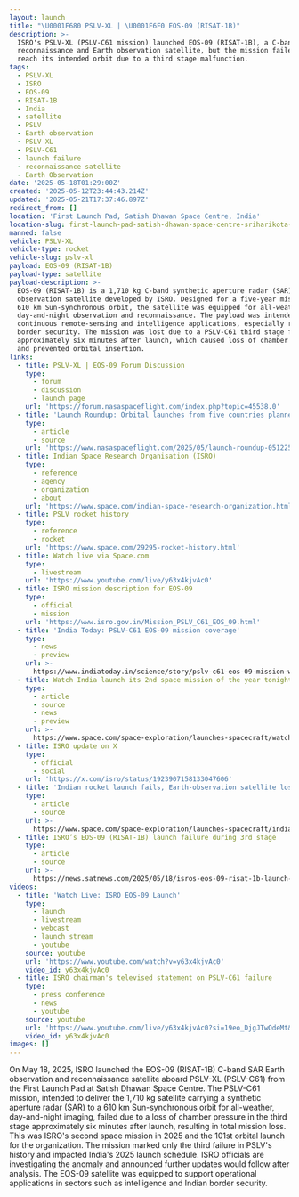```yaml
---
layout: launch
title: "\U0001F680 PSLV-XL | \U0001F6F0 EOS-09 (RISAT-1B)"
description: >-
  ISRO's PSLV-XL (PSLV-C61 mission) launched EOS-09 (RISAT-1B), a C-band SAR
  reconnaissance and Earth observation satellite, but the mission failed to
  reach its intended orbit due to a third stage malfunction.
tags:
  - PSLV-XL
  - ISRO
  - EOS-09
  - RISAT-1B
  - India
  - satellite
  - PSLV
  - Earth observation
  - PSLV XL
  - PSLV-C61
  - launch failure
  - reconnaissance satellite
  - Earth Observation
date: '2025-05-18T01:29:00Z'
created: '2025-05-12T23:44:43.214Z'
updated: '2025-05-21T17:37:46.897Z'
redirect_from: []
location: 'First Launch Pad, Satish Dhawan Space Centre, India'
location-slug: first-launch-pad-satish-dhawan-space-centre-sriharikota-india
manned: false
vehicle: PSLV-XL
vehicle-type: rocket
vehicle-slug: pslv-xl
payload: EOS-09 (RISAT-1B)
payload-type: satellite
payload-description: >-
  EOS-09 (RISAT-1B) is a 1,710 kg C-band synthetic aperture radar (SAR) Earth
  observation satellite developed by ISRO. Designed for a five-year mission in a
  610 km Sun-synchronous orbit, the satellite was equipped for all-weather,
  day-and-night observation and reconnaissance. The payload was intended for
  continuous remote-sensing and intelligence applications, especially regarding
  border security. The mission was lost due to a PSLV-C61 third stage failure
  approximately six minutes after launch, which caused loss of chamber pressure
  and prevented orbital insertion.
links:
  - title: PSLV-XL | EOS-09 Forum Discussion
    type:
      - forum
      - discussion
      - launch page
    url: 'https://forum.nasaspaceflight.com/index.php?topic=45538.0'
  - title: 'Launch Roundup: Orbital launches from five countries planned'
    type:
      - article
      - source
    url: 'https://www.nasaspaceflight.com/2025/05/launch-roundup-051225/'
  - title: Indian Space Research Organisation (ISRO)
    type:
      - reference
      - agency
      - organization
      - about
    url: 'https://www.space.com/indian-space-research-organization.html'
  - title: PSLV rocket history
    type:
      - reference
      - rocket
    url: 'https://www.space.com/29295-rocket-history.html'
  - title: Watch live via Space.com
    type:
      - livestream
    url: 'https://www.youtube.com/live/y63x4kjvAc0'
  - title: ISRO mission description for EOS-09
    type:
      - official
      - mission
    url: 'https://www.isro.gov.in/Mission_PSLV_C61_EOS_09.html'
  - title: 'India Today: PSLV-C61 EOS-09 mission coverage'
    type:
      - news
      - preview
    url: >-
      https://www.indiatoday.in/science/story/pslv-c61-eos-09-mission-when-and-where-to-watch-isros-101st-launch-2725829-2025-05-16
  - title: Watch India launch its 2nd space mission of the year tonight
    type:
      - article
      - source
      - news
      - preview
    url: >-
      https://www.space.com/space-exploration/launches-spacecraft/watch-india-launch-its-2nd-space-mission-of-the-year-tonight
  - title: ISRO update on X
    type:
      - official
      - social
    url: 'https://x.com/isro/status/1923907158133047606'
  - title: 'Indian rocket launch fails, Earth-observation satellite lost'
    type:
      - article
      - source
    url: >-
      https://www.space.com/space-exploration/launches-spacecraft/indian-rocket-launch-fails-earth-observation-satellite-lost
  - title: ISRO’s EOS-09 (RISAT-1B) launch failure during 3rd stage
    type:
      - article
      - source
    url: >-
      https://news.satnews.com/2025/05/18/isros-eos-09-risat-1b-launch-failure-during-3rd-stage/
videos:
  - title: 'Watch Live: ISRO EOS-09 Launch'
    type:
      - launch
      - livestream
      - webcast
      - launch stream
      - youtube
    source: youtube
    url: 'https://www.youtube.com/watch?v=y63x4kjvAc0'
    video_id: y63x4kjvAc0
  - title: ISRO chairman's televised statement on PSLV-C61 failure
    type:
      - press conference
      - news
      - youtube
    source: youtube
    url: 'https://www.youtube.com/live/y63x4kjvAc0?si=19eo_DjgJTwQdeMt&t=2529'
    video_id: y63x4kjvAc0
images: []
---
```

On May 18, 2025, ISRO launched the EOS-09 (RISAT-1B) C-band SAR Earth observation and reconnaissance satellite aboard PSLV-XL (PSLV-C61) from the First Launch Pad at Satish Dhawan Space Centre. The PSLV-C61 mission, intended to deliver the 1,710 kg satellite carrying a synthetic aperture radar (SAR) to a 610 km Sun-synchronous orbit for all-weather, day-and-night imaging, failed due to a loss of chamber pressure in the third stage approximately six minutes after launch, resulting in total mission loss. This was ISRO's second space mission in 2025 and the 101st orbital launch for the organization. The mission marked only the third failure in PSLV's history and impacted India's 2025 launch schedule. ISRO officials are investigating the anomaly and announced further updates would follow after analysis. The EOS-09 satellite was equipped to support operational applications in sectors such as intelligence and Indian border security.
